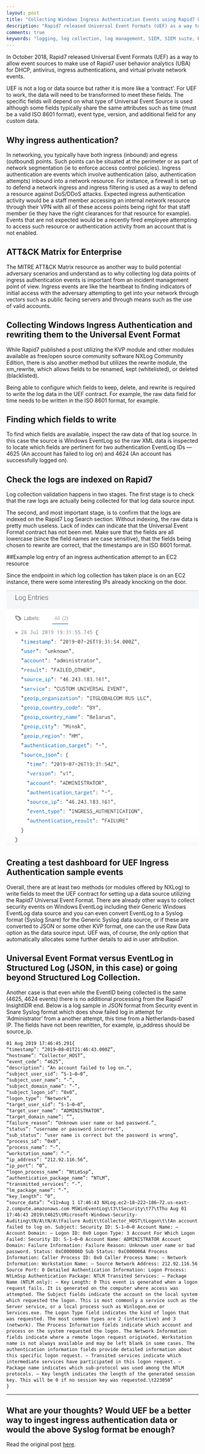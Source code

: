 ```yaml
---
layout: post
title: "Collecting Windows Ingress Authentication Events using Rapid7 Universal Event Formats"
description: "Rapid7 released Universal Event Formats (UEF) as a way to allow event sources to make use of Rapid7 user behavior analytics (UBA) for DHCP, antivirus, ingress authentications, and VPN events. This post is on ingress authentication for Windows host sources."
comments: true
keywords: "logging, log collection, log management, SIEM, SIEM suite, Rapid7"
---
```


In October 2018, Rapid7 released Universal Event Formats (UEF) as a way to allow event sources to make use of Rapid7 user behavior analytics (UBA) for DHCP, antivirus, ingress authentications, and virtual private network events.

UEF is not a log or data source but rather it is more like a ‘contract’. For UEF to work, the data will need to be transformed to meet these fields. The specific fields will depend on what type of Universal Event Source is used although some fields typically share the same attributes such as time (must be a valid ISO 8601 format), event type, version, and additional field for any custom data.

## Why ingress authentication?

In networking, you typically have both ingress (inbound) and egress (outbound) points. Such points can be situated at the perimeter or as part of network segmentation (ie to enforce access control policies). Ingress authentication are events which involve authentication (also, authentication attempts) inbound into a network resource. For instance, a firewall is set up to defend a network ingress and ingress filtering is used as a way to defend a resource against DoS/DDoS attacks. Expected ingress authentication activity would be a staff member accessing an internal network resource through their VPN with all of these access points being right for that staff member (ie they have the right clearances for that resource for example). Events that are not expected would be a recently fired employee attempting to access such resource or authentication activity from an account that is not enabled.

## ATT&CK Matrix for Enterprise

The MITRE ATT&CK Matrix resource as another way to build potential adversary scenarios and understand as to why collecting log data points of ingress authentication events is important from an incident management point of view. Ingress events are like the heartbeat to finding indicators of initial access with the adversary attempting to get into your network through vectors such as public facing servers and through means such as the use of valid accounts.

## Collecting Windows Ingress Authentication and rewriting them to the Universal Event Format

While Rapid7 published a post utilizing the KVP module and other modules available as free/open source community software NXLog Community Edition, there is also another method but utilizes the rewrite module, the xm_rewrite, which allows fields to be renamed, kept (whitelisted), or deleted (blacklisted).

Being able to configure which fields to keep, delete, and rewrite is required to write the log data in the UEF contract. For example, the raw data field for time needs to be written in the ISO 8601 format, for example.

## Finding which fields to write

To find which fields are available, inspect the raw data of that log source. In this case the source is Windows EventLog so the raw XML data is inspected to locate which fields are pertinent for two authentication EventLog IDs — 4625 (An account has failed to log on) and 4624 (An account has successfully logged on).

## Check the logs are indexed on Rapid7

Log collection validation happens in two stages. The first stage is to check that the raw logs are actually being collected for that log data source input.

The second, and most important stage, is to confirm that the logs are indexed on the Rapid7 Log Search section. Without indexing, the raw data is pretty much useless. Lack of index can indicate that the Universal Event Format contract has not been met. Make sure that the fields are all lowercase (since the field names are case sensitive), that the fields being chosen to rewrite are correct, that the timestamps are in ISO 8601 format.

##Example log entry of an ingress authentication attempt to an EC2 resource

Since the endpoint in which log collection has taken place is on an EC2 instance, there were some interesting IPs already knocking on the door.

![Photo](/assets/images/belarus_insightidr.png)

## Creating a test dashboard for UEF Ingress Authentication sample events

Overall, there are at least two methods (or modules offered by NXLog) to write fields to meet the UEF contract for setting up a data source utilizing the Rapid7 Universal Event Format. There are already other ways to collect security events on Windows EventLog including their Generic Windows EventLog data source and you can even convert EventLog to a Syslog format (Syslog Snare) for the Generic Syslog data source, or if these are converted to JSON or some other KVP format, one can the use Raw Data option as the data source input. UEF was, of course, the only option that automatically allocates some further details to aid in user attribution.

## Universal Event Format versus EventLog in Structured Log (JSON, in this case) or going beyond Structured Log Collection.

Another case is that even while the EventID being collected is the same (4625, 4624 events) there is no additional processing from the Rapid7 InsightIDR end. Below is a log sample in JSON format from Security event in Snare Syslog format which does show failed log in attempt for ‘Administrator’ from a another attempt, this time from a Netherlands-based IP. The fields have not been rewritten, for example, ip_address should be source_ip.

```
01 Aug 2019 17:46:45.291{
“timestamp”: “2019–08–01T21:46:43.000Z”,
“hostname”: “Collector_HOST”,
“event_code”: “4625”,
“description”: “An account failed to log on.”,
“subject_user_sid”: “S-1–0–0”,
“subject_user_name”: “-”,
“subject_domain_name”: “-”,
“subject_logon_id”: “0x0”,
“logon_type”: “Network”,
“target_user_sid”: “S-1–0–0”,
“target_user_name”: “ADMINISTRATOR”,
“target_domain_name”: “”,
“failure_reason”: “Unknown user name or bad password.”,
“status”: “username or password incorrect”,
“sub_status”: “user name is correct but the password is wrong”,
“process_id”: “0x0”,
“process_name”: “-”,
“workstation_name”: “-”,
“ip_address”: “212.92.116.56”,
“ip_port”: “0”,
“logon_process_name”: “NtLmSsp”,
“authentication_package_name”: “NTLM”,
“transmitted_services”: “-”,
“lm_package_name”: “-”,
“key_length”: “0”,
“source_data”: “<11>Aug 1 17:46:43 NXLog.ec2–18–222–186–72.us-east-2.compute.amazonaws.com MSWinEventLog\t3\tSecurity\t77\tThu Aug 01 17:46:43 2019\t4625\tMicrosoft-Windows-Security-Auditing\tN/A\tN/A\tFailure Audit\tCollector_HOST\tLogon\t\tAn account failed to log on. Subject: Security ID: S-1–0–0 Account Name: — Account Domain: — Logon ID: 0x0 Logon Type: 3 Account For Which Logon Failed: Security ID: S-1–0–0 Account Name: ADMINISTRATOR Account Domain: Failure Information: Failure Reason: Unknown user name or bad password. Status: 0xC000006D Sub Status: 0xC000006A Process Information: Caller Process ID: 0x0 Caller Process Name: — Network Information: Workstation Name: — Source Network Address: 212.92.116.56 Source Port: 0 Detailed Authentication Information: Logon Process: NtLmSsp Authentication Package: NTLM Transited Services: — Package Name (NTLM only): — Key Length: 0 This event is generated when a logon request fails. It is generated on the computer where access was attempted. The Subject fields indicate the account on the local system which requested the logon. This is most commonly a service such as the Server service, or a local process such as Winlogon.exe or Services.exe. The Logon Type field indicates the kind of logon that was requested. The most common types are 2 (interactive) and 3 (network). The Process Information fields indicate which account and process on the system requested the logon. The Network Information fields indicate where a remote logon request originated. Workstation name is not always available and may be left blank in some cases. The authentication information fields provide detailed information about this specific logon request. — Transited services indicate which intermediate services have participated in this logon request. — Package name indicates which sub-protocol was used among the NTLM protocols. — Key length indicates the length of the generated session key. This will be 0 if no session key was requested.\t223050”
}
```

---

## What are your thoughts? Would UEF be a better way to ingest ingress authentication data or would the above Syslog format be enough?

Read the original post [here](https://medium.com/@hannahsuarez/collecting-windows-ingress-authentication-events-using-rapid7-universal-event-formats-283c4dc61f56
).
